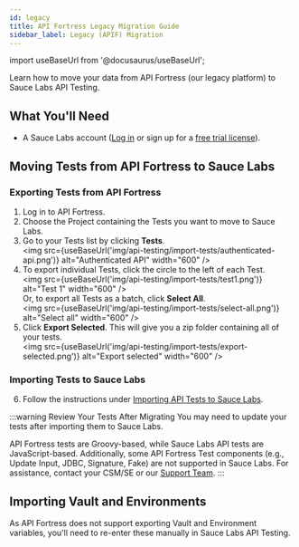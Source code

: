 ```yaml
---
id: legacy
title: API Fortress Legacy Migration Guide
sidebar_label: Legacy (APIF) Migration
---
```


import useBaseUrl from '@docusaurus/useBaseUrl';

Learn how to move your data from API Fortress (our legacy platform) to Sauce Labs API Testing.

## What You'll Need
* A Sauce Labs account ([Log in](https://accounts.saucelabs.com/am/XUI/#login/) or sign up for a [free trial license](https://saucelabs.com/sign-up)).


## Moving Tests from API Fortress to Sauce Labs

### Exporting Tests from API Fortress

1. Log in to API Fortress.
2. Choose the Project containing the Tests you want to move to Sauce Labs.
3. Go to your Tests list by clicking **Tests**.<br/><img src={useBaseUrl('img/api-testing/import-tests/authenticated-api.png')} alt="Authenticated API" width="600" />
4. To export individual Tests, click the circle to the left of each Test.<br/><img src={useBaseUrl('img/api-testing/import-tests/test1.png')} alt="Test 1" width="600" /><br/>
   Or, to export all Tests as a batch, click <b>Select All</b>.<br/><img src={useBaseUrl('img/api-testing/import-tests/select-all.png')} alt="Select all" width="600" />
5. Click **Export Selected**. This will give you a zip folder containing all of your tests.<br/><img src={useBaseUrl('img/api-testing/import-tests/export-selected.png')} alt="Export selected" width="600" />


### Importing Tests to Sauce Labs

6. Follow the instructions under [Importing API Tests to Sauce Labs](/api-testing/import-export-tests/#importing-api-tests-to-sauce-labs).


:::warning Review Your Tests After Migrating
You may need to update your tests after importing them to Sauce Labs.

API Fortress tests are Groovy-based, while Sauce Labs API tests are JavaScript-based. Additionally, some API Fortress Test components (e.g., Update Input, JDBC, Signature, Fake) are not supported in Sauce Labs. For assistance, contact your CSM/SE or our [Support Team](https://saucelabs.com/training-support).
:::


## Importing Vault and Environments

As API Fortress does not support exporting Vault and Environment variables, you'll need to re-enter these manually in Sauce Labs API Testing.
